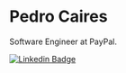 # Pedro Caires

Software Engineer at PayPal.

[![Linkedin Badge](https://img.shields.io/badge/Linkedin-https%3A%2F%2Fwww.linkedin.com%2Fin%2Fpedrocaires%2F-blue)](https://www.linkedin.com/in/pedrocaires/) 

